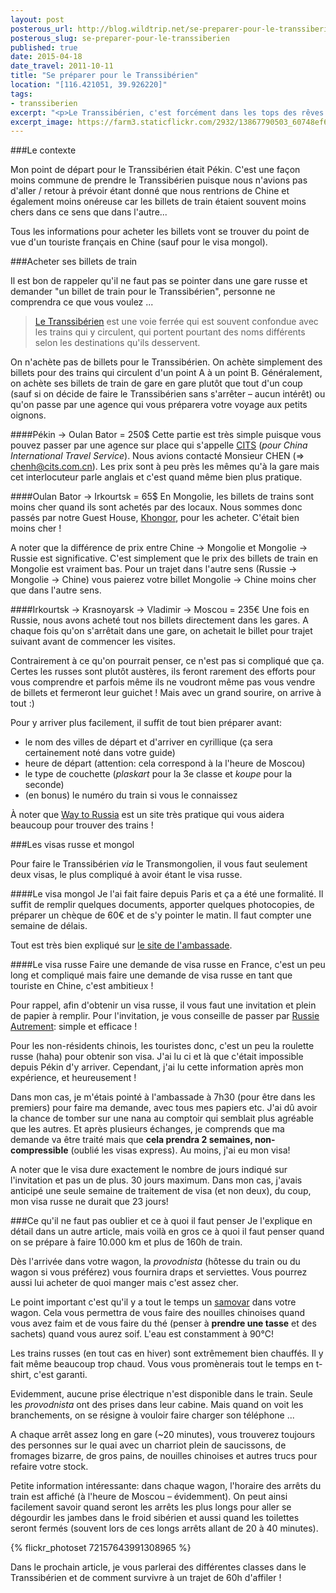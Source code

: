 ```yaml
---
layout: post
posterous_url: http://blog.wildtrip.net/se-preparer-pour-le-transsiberien
posterous_slug: se-preparer-pour-le-transsiberien
published: true
date: 2015-04-18
date_travel: 2011-10-11
title: "Se préparer pour le Transsibérien"
location: "[116.421051, 39.926220]"
tags:
- transsiberien
excerpt: "<p>Le Transsibérien, c'est forcément dans les tops des rêves qu'on peut avoir. C'est une aventure assez folle. Tout ce temps à passer dans un train qui traverse tous les magnifiques paysages de la Sibérie. J'en rêvais depuis longtemps..</p><p>Mais une fois que le rêve peut finalement s'accomplir, les préparatifs sont un peu plus complexe qu'un simple voyage (surtout quand on veut tout faire depuis la Chine en tant que touriste). Alors voilà comment se préparer à faire 10.000 km et plus de 160h de train !</p>"
excerpt_image: https://farm3.staticflickr.com/2932/13867790503_60748ef6fb_c.jpg
---
```


###Le contexte

Mon point de départ pour le Transsibérien était Pékin. C'est une façon moins commune de prendre le Transsibérien puisque nous n'avions pas d'aller / retour à prévoir étant donné que nous rentrions de Chine et également moins onéreuse car les billets de train étaient souvent moins chers dans ce sens que dans l'autre...

Tous les informations pour acheter les billets vont se trouver du point de vue d'un touriste français en Chine (sauf pour le visa mongol).

###Acheter ses billets de train

Il est bon de rappeler qu'il ne faut pas se pointer dans une gare russe et demander "un billet de train pour le Transsibérien", personne ne comprendra ce que vous voulez ...

>[Le Transsibérien](http://fr.wikipedia.org/wiki/Transsib%C3%A9rien) est une voie ferrée qui est souvent confondue avec les trains qui y circulent, qui portent pourtant des noms différents selon les destinations qu'ils desservent.

On n'achète pas de billets pour le Transsibérien. On achète simplement des billets pour des trains qui circulent d'un point A à un point B. Généralement, on achète ses billets de train de gare en gare plutôt que tout d'un coup (sauf si on décide de faire le Transsibérien sans s'arrêter – aucun intérêt) ou qu'on passe par une agence qui vous préparera votre voyage aux petits oignons. 

####Pékin → Oulan Bator = 250$
Cette partie est très simple puisque vous pouvez passer par une agence sur place qui s'appelle [CITS](http://fr.cits.net/) (_pour China International Travel Service_). Nous avions contacté Monsieur CHEN (⇒ chenh@cits.com.cn). Les prix sont à peu près les mêmes qu'à la gare mais cet interlocuteur parle anglais et c'est quand même bien plus pratique.

####Oulan Bator → Irkourtsk = 65$
En Mongolie, les billets de trains sont moins cher quand ils sont achetés par des locaux. Nous sommes donc passés par notre Guest House, [Khongor](http://www.khongor-expedition.com/), pour les acheter. C'était bien moins cher !

A noter que la différence de prix entre Chine → Mongolie et Mongolie → Russie est significative. C'est simplement que le prix des billets de train en Mongolie est vraiment bas. Pour un trajet dans l'autre sens (Russie → Mongolie → Chine) vous paierez votre billet Mongolie → Chine moins cher que dans l'autre sens.

####Irkourtsk → Krasnoyarsk → Vladimir → Moscou = 235€
Une fois en Russie, nous avons acheté tout nos billets directement dans les gares. A chaque fois qu'on s'arrêtait dans une gare, on achetait le billet pour trajet suivant avant de commencer les visites.

Contrairement à ce qu'on pourrait penser, ce n'est pas si compliqué que ça. Certes les russes sont plutôt austères, ils feront rarement des efforts pour vous comprendre et parfois même ils ne voudront même pas vous vendre de billets et fermeront leur guichet ! Mais avec un grand sourire, on arrive à tout :)

Pour y arriver plus facilement, il suffit de tout bien préparer avant:

 - le nom des villes de départ et d'arriver en cyrillique (ça sera certainement noté dans votre guide)
 - heure de départ (attention: cela correspond à la l'heure de Moscou)
 - le type de couchette (_plaskart_ pour la 3e classe et _koupe_ pour la seconde)
 - (en bonus) le numéro du train si vous le connaissez
 
À noter que [Way to Russia](http://www.waytorussia.net/) est un site très pratique qui vous aidera beaucoup pour trouver des trains !

###Les visas russe et mongol

Pour faire le Transsibérien _via_ le Transmongolien, il vous faut seulement deux visas, le plus compliqué à avoir étant le visa russe.

####Le visa mongol
Je l'ai fait faire depuis Paris et ça a été une formalité. Il suffit de remplir quelques documents, apporter quelques photocopies, de préparer un chèque de 60€ et de s'y pointer le matin. Il faut compter une semaine de délais.

Tout est très bien expliqué sur [le site de l'ambassade](http://www.ambassademongolie.fr/index.php?option=com_content&view=article&id=77&Itemid=90&lang=en).

####Le visa russe
Faire une demande de visa russe en France, c'est un peu long et compliqué mais faire une demande de visa russe en tant que touriste en Chine, c'est ambitieux !

Pour rappel, afin d'obtenir un visa russe, il vous faut une invitation et plein de papier à remplir. Pour l'invitation, je vous conseille de passer par [Russie Autrement](http://www.russieautrement.com/): simple et efficace !

Pour les non-résidents chinois, les touristes donc, c'est un peu la roulette russe (haha) pour obtenir son visa. J'ai lu ci et là que c'était impossible depuis Pékin d'y arriver. Cependant, j'ai lu cette information après mon expérience, et heureusement !

Dans mon cas, je m'étais pointé à l'ambassade à 7h30 (pour être dans les premiers) pour faire ma demande, avec tous mes papiers etc. J'ai dû avoir la chance de tomber sur une nana au comptoir qui semblait plus agréable que les autres. Et après plusieurs échanges, je comprends que ma demande va être traité mais que **cela prendra 2 semaines, non-compressible** (oublié les visas express). Au moins, j'ai eu mon visa!

A noter que le visa dure exactement le nombre de jours indiqué sur l'invitation et pas un de plus. 30 jours maximum. Dans mon cas, j'avais anticipé une seule semaine de traitement de visa (et non deux), du coup, mon visa russe ne durait que 23 jours!

###Ce qu'il ne faut pas oublier et ce à quoi il faut penser
Je l'explique en détail dans un autre article, mais voilà en gros ce à quoi il faut penser quand on se prépare à faire 10.000 km et plus de 160h de train.

Dès l'arrivée dans votre wagon, la _provodnista_ (hôtesse du train ou du wagon si vous préférez) vous fournira draps et serviettes. Vous pourrez aussi lui acheter de quoi manger mais c'est assez cher.

Le point important c'est qu'il y a tout le temps un [samovar](http://fr.wikipedia.org/wiki/Samovar) dans votre wagon. Cela vous permettra de vous faire des nouilles chinoises quand vous avez faim et de vous faire du thé (penser à **prendre une tasse** et des sachets) quand vous aurez soif. L'eau est constamment à 90°C!

Les trains russes (en tout cas en hiver) sont extrêmement bien chauffés. Il y fait même beaucoup trop chaud. Vous vous promènerais tout le temps en t-shirt, c'est garanti.

Evidemment, aucune prise électrique n'est disponible dans le train. Seule les _provodnista_ ont des prises dans leur cabine. Mais quand on voit les branchements, on se résigne à vouloir faire charger son téléphone ...

A chaque arrêt assez long en gare (~20 minutes), vous trouverez toujours des personnes sur le quai avec un charriot plein de saucissons, de fromages bizarre, de gros pains, de nouilles chinoises et autres trucs pour refaire votre stock. 

Petite information intéressante: dans chaque wagon, l'horaire des arrêts du train est affiché (à l'heure de Moscou – évidemment). On peut ainsi facilement savoir quand seront les arrêts les plus longs pour aller se dégourdir les jambes dans le froid sibérien et aussi quand les toilettes seront fermés (souvent lors de ces longs arrêts allant de 20 à 40 minutes).

{% flickr_photoset 72157643991308965 %}

Dans le prochain article, je vous parlerai des différentes classes dans le Transsibérien et de comment survivre à un trajet de 60h d'affiler !